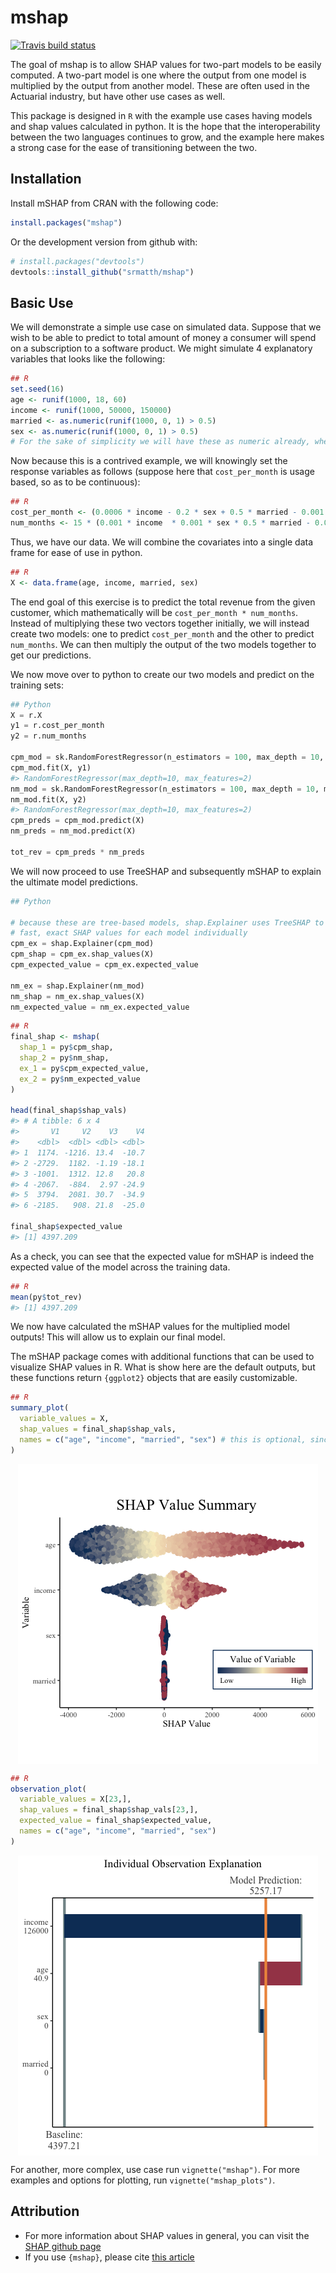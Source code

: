 
<!-- README.md is generated from README.Rmd. Please edit that file -->

# mshap

<!-- badges: start -->

[![Travis build
status](https://travis-ci.com/srmatth/mshap.svg?branch=main)](https://travis-ci.com/srmatth/mshap)
<!-- badges: end -->

The goal of mshap is to allow SHAP values for two-part models to be
easily computed. A two-part model is one where the output from one model
is multiplied by the output from another model. These are often used in
the Actuarial industry, but have other use cases as well.

This package is designed in `R` with the example use cases having models
and shap values calculated in python. It is the hope that the
interoperability between the two languages continues to grow, and the
example here makes a strong case for the ease of transitioning between
the two.

## Installation

Install mSHAP from CRAN with the following code:

``` r
install.packages("mshap")
```

Or the development version from github with:

``` r
# install.packages("devtools")
devtools::install_github("srmatth/mshap")
```

## Basic Use

We will demonstrate a simple use case on simulated data. Suppose that we
wish to be able to predict to total amount of money a consumer will
spend on a subscription to a software product. We might simulate 4
explanatory variables that looks like the following:

``` r
## R
set.seed(16)
age <- runif(1000, 18, 60)
income <- runif(1000, 50000, 150000)
married <- as.numeric(runif(1000, 0, 1) > 0.5)
sex <- as.numeric(runif(1000, 0, 1) > 0.5)
# For the sake of simplicity we will have these as numeric already, where 0 represents male and 1 represents female
```

Now because this is a contrived example, we will knowingly set the
response variables as follows (suppose here that `cost_per_month` is
usage based, so as to be continuous):

``` r
## R
cost_per_month <- (0.0006 * income - 0.2 * sex + 0.5 * married - 0.001 * age) + 10
num_months <- 15 * (0.001 * income  * 0.001 * sex * 0.5 * married - 0.05 * age)^2
```

Thus, we have our data. We will combine the covariates into a single
data frame for ease of use in python.

``` r
## R
X <- data.frame(age, income, married, sex)
```

The end goal of this exercise is to predict the total revenue from the
given customer, which mathematically will be
`cost_per_month * num_months`. Instead of multiplying these two vectors
together initially, we will instead create two models: one to predict
`cost_per_month` and the other to predict `num_months`. We can then
multiply the output of the two models together to get our predictions.

We now move over to python to create our two models and predict on the
training sets:

``` python
## Python
X = r.X
y1 = r.cost_per_month
y2 = r.num_months

cpm_mod = sk.RandomForestRegressor(n_estimators = 100, max_depth = 10, max_features = 2)
cpm_mod.fit(X, y1)
#> RandomForestRegressor(max_depth=10, max_features=2)
nm_mod = sk.RandomForestRegressor(n_estimators = 100, max_depth = 10, max_features = 2)
nm_mod.fit(X, y2)
#> RandomForestRegressor(max_depth=10, max_features=2)
cpm_preds = cpm_mod.predict(X)
nm_preds = nm_mod.predict(X)

tot_rev = cpm_preds * nm_preds
```

We will now proceed to use TreeSHAP and subsequently mSHAP to explain
the ultimate model predictions.

``` python
## Python

# because these are tree-based models, shap.Explainer uses TreeSHAP to calculate
# fast, exact SHAP values for each model individually
cpm_ex = shap.Explainer(cpm_mod)
cpm_shap = cpm_ex.shap_values(X)
cpm_expected_value = cpm_ex.expected_value

nm_ex = shap.Explainer(nm_mod)
nm_shap = nm_ex.shap_values(X)
nm_expected_value = nm_ex.expected_value
```

``` r
## R
final_shap <- mshap(
  shap_1 = py$cpm_shap, 
  shap_2 = py$nm_shap, 
  ex_1 = py$cpm_expected_value, 
  ex_2 = py$nm_expected_value
)

head(final_shap$shap_vals)
#> # A tibble: 6 x 4
#>       V1     V2    V3    V4
#>    <dbl>  <dbl> <dbl> <dbl>
#> 1  1174. -1216. 13.4  -10.7
#> 2 -2729.  1182. -1.19 -18.1
#> 3 -1001.  1312. 12.8   20.8
#> 4 -2067.  -884.  2.97 -24.9
#> 5  3794.  2081. 30.7  -34.9
#> 6 -2185.   908. 21.8  -25.0

final_shap$expected_value
#> [1] 4397.209
```

As a check, you can see that the expected value for mSHAP is indeed the
expected value of the model across the training data.

``` r
## R
mean(py$tot_rev)
#> [1] 4397.209
```

We now have calculated the mSHAP values for the multiplied model
outputs! This will allow us to explain our final model.

The mSHAP package comes with additional functions that can be used to
visualize SHAP values in R. What is show here are the default outputs,
but these functions return `{ggplot2}` objects that are easily
customizable.

``` r
## R
summary_plot(
  variable_values = X,
  shap_values = final_shap$shap_vals, 
  names = c("age", "income", "married", "sex") # this is optional, since X has column names
)
```

<img src="man/figures/README-unnamed-chunk-10-1.png" style="display: block; margin: auto;" />

``` r
## R
observation_plot(
  variable_values = X[23,],
  shap_values = final_shap$shap_vals[23,],
  expected_value = final_shap$expected_value,
  names = c("age", "income", "married", "sex")
)
```

<img src="man/figures/README-unnamed-chunk-11-1.png" style="display: block; margin: auto;" />

For another, more complex, use case run `vignette("mshap")`. For more
examples and options for plotting, run `vignette("mshap_plots")`.

## Attribution

-   For more information about SHAP values in general, you can visit the
    [SHAP github page](https://github.com/slundberg/shap)
-   If you use `{mshap}`, please cite [this
    article](https://www.google.com/)
